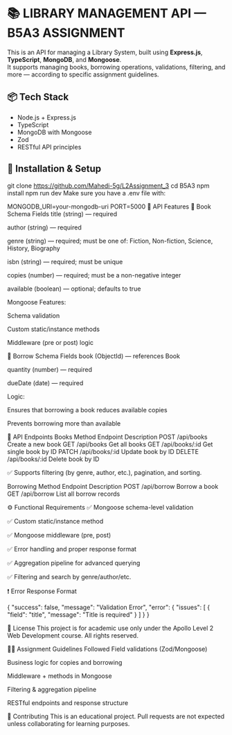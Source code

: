 # 📚 LIBRARY MANAGEMENT API — B5A3 ASSIGNMENT

This is an API for managing a Library System, built using **Express.js**, **TypeScript**, **MongoDB**, and **Mongoose**.  
It supports managing books, borrowing operations, validations, filtering, and more — according to specific assignment guidelines.



## 📦 Tech Stack
- Node.js + Express.js
- TypeScript
- MongoDB with Mongoose
- Zod
- RESTful API principles



## 🔧 Installation & Setup

git clone https://github.com/Mahedi-5g/L2Assignment_3
cd B5A3
npm install
npm run dev
Make sure you have a .env file with:

MONGODB_URI=your-mongodb-uri
PORT=5000
📘 API Features
📗 Book Schema Fields
title (string) — required

author (string) — required

genre (string) — required; must be one of: Fiction, Non-fiction, Science, History, Biography

isbn (string) — required; must be unique

copies (number) — required; must be a non-negative integer

available (boolean) — optional; defaults to true

Mongoose Features:

Schema validation

Custom static/instance methods

Middleware (pre or post) logic

📘 Borrow Schema Fields
book (ObjectId) — references Book

quantity (number) — required

dueDate (date) — required

Logic:

Ensures that borrowing a book reduces available copies

Prevents borrowing more than available

🚀 API Endpoints
Books
Method	Endpoint	Description
POST	/api/books	Create a new book
GET	/api/books	Get all books
GET	/api/books/:id	Get single book by ID
PATCH	/api/books/:id	Update book by ID
DELETE	/api/books/:id	Delete book by ID

✅ Supports filtering (by genre, author, etc.), pagination, and sorting.

Borrowing
Method	Endpoint	Description
POST	/api/borrow	Borrow a book
GET	/api/borrow	List all borrow records

⚙️ Functional Requirements
✅ Mongoose schema-level validation

✅ Custom static/instance method

✅ Mongoose middleware (pre, post)

✅ Error handling and proper response format

✅ Aggregation pipeline for advanced querying

✅ Filtering and search by genre/author/etc.

❗ Error Response Format

{
  "success": false,
  "message": "Validation Error",
  "error": {
    "issues": [
      { "field": "title", "message": "Title is required" }
    ]
  }
}

📄 License
This project is for academic use only under the Apollo Level 2 Web Development course.
All rights reserved.

👨‍🏫 Assignment Guidelines Followed
Field validations (Zod/Mongoose)

Business logic for copies and borrowing

Middleware + methods in Mongoose

Filtering & aggregation pipeline

RESTful endpoints and response structure

🤝 Contributing
This is an educational project. Pull requests are not expected unless collaborating for learning purposes.

